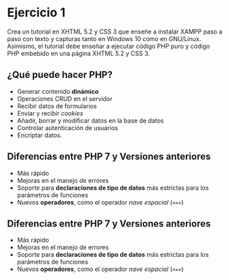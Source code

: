 # Ejercicio 1 

Crea un tutorial en XHTML 5.2 y CSS 3 que enseñe a instalar XAMPP paso a paso con texto y capturas tanto en Windows 10 como en GNU/Linux. Asimismo, el tutorial debe enseñar a ejecutar código PHP puro y código PHP embebido en una página XHTML 5.2 y CSS 3.

## ¿Qué puede hacer PHP?

- Generar contenido **dinámico**
- Operaciones CRUD en el servidor
- Recibir datos de formularios
- Enviar y recibir _cookies_
- Añadir, borrar y modificar datos en la base de datos
- Controlar autenticación de usuarios
- Encriptar datos.

## Diferencias entre PHP 7 y Versiones anteriores

- Más rápido
- Mejoras en el manejo de errores
- Soporte para **declaraciones de tipo de datos** más estrictas para los parámetros de funciones
- Nuevos **operadores**, como el operador _nave espacial_ (`<=>`)

## Diferencias entre PHP 7 y Versiones anteriores

- Más rápido
- Mejoras en el manejo de errores
- Soporte para **declaraciones de tipo de datos** más estrictas para los parámetros de funciones
- Nuevos **operadores**, como el operador _nave espacial_ (`<=>`)
